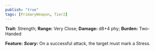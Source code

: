 ```yaml
---
publish: "true"
tags: [PrimaryWeapon, Tier2]
---
```

**Trait:** Strength; **Range:** Very Close; **Damage:** d8+4 phy; **Burden:** Two-Handed

**Feature:** ***Scary:*** On a successful attack, the target must mark a Stress.

